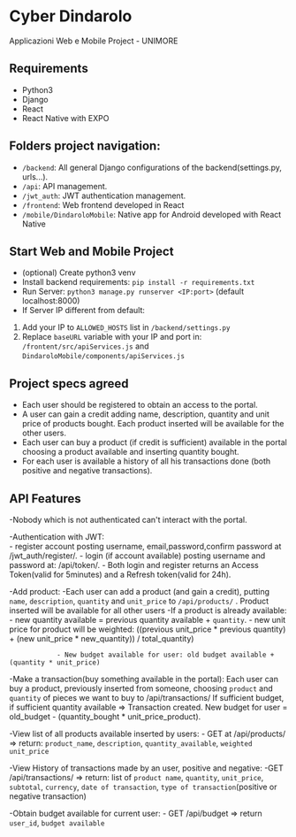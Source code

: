 # Cyber Dindarolo

Applicazioni Web e Mobile Project - UNIMORE

## Requirements

- Python3
- Django
- React
- React Native with EXPO

## Folders project navigation:

- `/backend`: All general Django configurations of the backend(settings.py, urls...). 
- `/api`: API management.
- `/jwt_auth`: JWT authentication management.
- `/frontend`: Web frontend developed in React
- `/mobile/DindaroloMobile`: Native app for Android developed with React Native

## Start Web and Mobile Project

- (optional) Create python3 venv
- Install backend requirements: `pip install -r requirements.txt`
- Run Server: `python3 manage.py runserver <IP:port>` (default localhost:8000)
- If Server IP different from default: 
1. Add your IP to `ALLOWED_HOSTS` list in `/backend/settings.py`
2. Replace `baseURL` variable with your IP and port in: `/frontent/src/apiServices.js` and `DindaroloMobile/components/apiServices.js`


## Project specs agreed

- Each user should be registered to obtain an access to the portal.
- A user can gain a credit adding name, description, quantity and unit price of products bought. Each product inserted will be available for the other users.
- Each user can buy a product (if credit is sufficient) available in the portal choosing a product available and inserting quantity bought.
- For each user is available a history of all his transactions done (both positive and negative transactions).



## API Features

-Nobody which is not authenticated can't interact with the portal.

-Authentication with JWT:	
                - register account posting username, email,password,confirm password at /jwt_auth/register/.
                - login (if account available) posting username and password at: /api/token/.
				- Both login and register returns an Access Token(valid for 5minutes) and a Refresh token(valid for 24h).


			

-Add product:			-Each user can add a product (and gain a credit), putting `name`, `description`, `quantity` and `unit_price` to `/api/products/` . Product inserted will be available for all other users
				-If a product is already available:
					- new quantity available = previous quantity available + `quantity`.
					- new unit price for product will be weighted:  ((previous unit_price * previous quantity) + (new unit_price * new_quantity)) / total_quantity)

				- New budget available for user: old budget available + (quantity * unit_price)



-Make a transaction(buy something available in the portal):	Each user can buy a product, previously inserted from someone, choosing `product` and `quantity` of pieces we want to buy to /api/transactions/
				   	If sufficient budget, if sufficient quantity available => Transaction created. New budget for user = old_budget - (quantity_bought * unit_price_product).


-View list of all products available inserted by users: - GET at /api/products/ 	=> return: `product_name`, `description`, `quantity_available`, `weighted unit_price` 

-View History of transactions made by an user, positive and negative:		-GET /api/transactions/   => return: list of `product name`, `quantity`, `unit_price`, `subtotal`, `currency`, `date of transaction`, `type of transaction`(positive or negative transaction)

-Obtain budget available for current user: - GET /api/budget => return `user_id`, `budget available`




